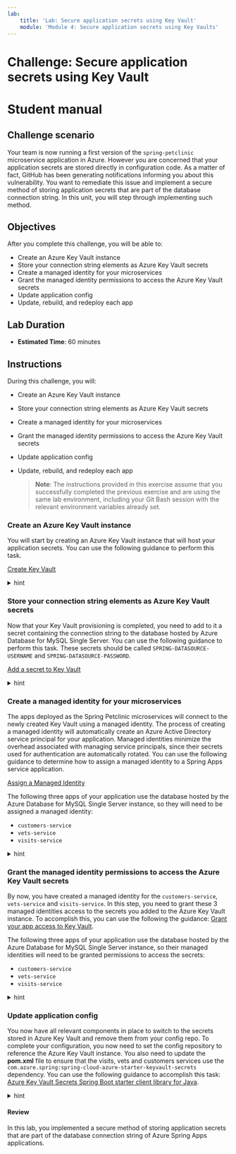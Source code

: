 ```yaml
---
lab:
    title: 'Lab: Secure application secrets using Key Vault'
    module: 'Module 4: Secure application secrets using Key Vaults'
---
```


# Challenge: Secure application secrets using Key Vault

# Student manual

## Challenge scenario

Your team is now running a first version of the `spring-petclinic` microservice application in Azure. However you are concerned that your application secrets are stored directly in configuration code. As a matter of fact, GitHub has been generating notifications informing you about this vulnerability. You want to remediate this issue and implement a secure method of storing application secrets that are part of the database connection string. In this unit, you will step through implementing such method.

## Objectives

After you complete this challenge, you will be able to:

- Create an Azure Key Vault instance
- Store your connection string elements as Azure Key Vault secrets
- Create a managed identity for your microservices
- Grant the managed identity permissions to access the Azure Key Vault secrets
- Update application config
- Update, rebuild, and redeploy each app

## Lab Duration

- **Estimated Time**: 60 minutes

## Instructions

During this challenge, you will:

- Create an Azure Key Vault instance
- Store your connection string elements as Azure Key Vault secrets
- Create a managed identity for your microservices
- Grant the managed identity permissions to access the Azure Key Vault secrets
- Update application config
- Update, rebuild, and redeploy each app

   > **Note**: The instructions provided in this exercise assume that you successfully completed the previous exercise and are using the same lab environment, including your Git Bash session with the relevant environment variables already set.

### Create an Azure Key Vault instance

You will start by creating an Azure Key Vault instance that will host your application secrets. You can use the following guidance to perform this task.

[Create Key Vault](https://docs.microsoft.com/azure/spring-cloud/tutorial-managed-identities-key-vault#set-up-your-key-vault)

<details>
<summary>hint</summary>
<br/>

1. From the Git Bash prompt, run the following command to create an Azure Key Vault instance. Note that the name of the service should be globally unique, so adjust it accordingly in case the randomly generated name is already in use. Keep in mind that the name can contain only lowercase letters, numbers and hyphens. The `$LOCATION` and `$RESOURCE_GROUP` variables contain the name of the Azure region and the resource group into which you deployed the Azure Spring Apps service in the previous exercise of this lab.

   ```bash
   KEYVAULT_NAME=springappskv$UNIQUEID
   az keyvault create \
       --name $KEYVAULT_NAME \
       --resource-group $RESOURCE_GROUP \
       --location $LOCATION \
       --sku standard
   ```

   > **Note**: Wait for the provisioning to complete. This might take about 2 minutes.

</details>

### Store your connection string elements as Azure Key Vault secrets

Now that your Key Vault provisioning is completed, you need to add to it a secret containing the connection string to the database hosted by Azure Database for MySQL Single Server. You can use the following guidance to perform this task. These secrets should be called `SPRING-DATASOURCE-USERNAME` and `SPRING-DATASOURCE-PASSWORD`.

[Add a secret to Key Vault](https://docs.microsoft.com/azure/spring-cloud/tutorial-managed-identities-key-vault#set-up-your-key-vault)

<details>
<summary>hint</summary>
<br/>

1. Add the username and password of the Azure Database for MySQL Single Server admin account as secrets to your Key Vault by running the following commands from the Git Bash prompt:

   ```bash
   az keyvault secret set \
       --name SPRING-DATASOURCE-USERNAME \
       --value myadmin@$SQL_SERVER_NAME \
       --vault-name $KEYVAULT_NAME

   az keyvault secret set \
       --name SPRING-DATASOURCE-PASSWORD \
       --value $SQL_ADMIN_PASSWORD \
       --vault-name $KEYVAULT_NAME
   ```

</details>

### Create a managed identity for your microservices

The apps deployed as the Spring Petclinic microservices will connect to the newly created Key Vault using a managed identity. The process of creating a managed identity will automatically create an Azure Active Directory service principal for your application. Managed identities minimize the overhead associated with managing service principals, since their secrets used for authentication are automatically rotated. You can use the following guidance to determine how to assign a managed identity to a Spring Apps service application.

[Assign a Managed Identity](https://docs.microsoft.com/azure/spring-cloud/how-to-enable-system-assigned-managed-identity?tabs=azure-cli&pivots=sc-standard-tier#add-a-system-assigned-identity)

The following three apps of your application use the database hosted by the Azure Database for MySQL Single Server instance, so they will need to be assigned a managed identity:

- `customers-service`
- `vets-service`
- `visits-service`

<details>
<summary>hint</summary>
<br/>

1. Assign an identity to each of the three apps by running the following commands from Git Bash shell:

   ```bash
   az spring app identity assign \
       --service $SPRING_APPS_SERVICE \
       --resource-group $RESOURCE_GROUP \
       --name customers-service \
       --system-assigned

   az spring app identity assign \
       --service $SPRING_APPS_SERVICE \
       --resource-group $RESOURCE_GROUP \
       --name visits-service \
       --system-assigned

   az spring app identity assign \
       --service $SPRING_APPS_SERVICE \
       --resource-group $RESOURCE_GROUP \
       --name vets-service \
       --system-assigned
   ```

    > **Note**: Wait for the operations to complete. This might take about 3 minutes each.

1. Export the identity details to a separate environment variable for each of the apps so you can reuse it in the next part of the lab.

   ```bash
   CUSTOMERS_SERVICE_ID=$(az spring app identity show \
       --service $SPRING_APPS_SERVICE \
       --resource-group $RESOURCE_GROUP \
       --name customers-service \
       --output tsv \
       --query principalId)

   VETS_SERVICE_ID=$(az spring app identity show \
       --service $SPRING_APPS_SERVICE \
       --resource-group $RESOURCE_GROUP \
       --name vets-service \
       --output tsv \
       --query principalId)

   VISITS_SERVICE_ID=$(az spring app identity show \
       --service $SPRING_APPS_SERVICE \
       --resource-group $RESOURCE_GROUP \
       --name visits-service \
       --output tsv \
       --query principalId)
   ```

</details>

### Grant the managed identity permissions to access the Azure Key Vault secrets

By now, you have created a managed identity for the `customers-service`, `vets-service` and `visits-service`. In this step, you need to grant these 3 managed identities access to the secrets you added to the Azure Key Vault instance. To accomplish this, you can use the following the guidance: [Grant your app access to Key Vault](https://docs.microsoft.com/azure/spring-cloud/tutorial-managed-identities-key-vault#grant-your-app-access-to-key-vault).

The following three apps of your application use the database hosted by the Azure Database for MySQL Single Server instance, so their managed identities will need to be granted permissions to access the secrets:

- `customers-service`
- `vets-service`
- `visits-service`

<details>
<summary>hint</summary>
<br/>

1. Grant the `get` and `list` secrets permissions in the Azure Key Vault instance to each Spring Apps application's managed identity by using Azure Key Vault access policy:

   ```bash
   az keyvault set-policy \
       --name $KEYVAULT_NAME \
       --resource-group $RESOURCE_GROUP \
       --secret-permissions get list  \
       --object-id $CUSTOMERS_SERVICE_ID

   az keyvault set-policy \
       --name $KEYVAULT_NAME \
       --resource-group $RESOURCE_GROUP \
       --secret-permissions get list  \
       --object-id $VETS_SERVICE_ID

   az keyvault set-policy \
       --name $KEYVAULT_NAME \
       --resource-group $RESOURCE_GROUP \
       --secret-permissions get list  \
       --object-id $VISITS_SERVICE_ID
   ```

</details>

### Update application config

You now have all relevant components in place to switch to the secrets stored in Azure Key Vault and remove them from your config repo. To complete your configuration, you now need to set the config repository to reference the Azure Key Vault instance. You also need to update the **pom.xml** file to ensure that the visits, vets and customers services use the `com.azure.spring:spring-cloud-azure-starter-keyvault-secrets` dependency. You can use the following guidance to accomplish this task: [Azure Key Vault Secrets Spring Boot starter client library for Java](https://github.com/Azure/azure-sdk-for-java/blob/main/sdk/spring/azure-spring-boot-starter-keyvault-secrets/README.md).

<details>
<summary>hint</summary>
<br/>

1. From the Git Bash window, in the config repository you cloned locally, use your favorite text editor to open the `application.yml` file. Remove the lines (normally 83 and 84) that contain the values of the admin user account name and its password for the target datasource endpoint.

   > **Note**: These lines should have the following content (where the `<your-server-name>` and `<myadmin-password>` represent the name of the Azure Database for MySQL Single Server instance and the password you assigned to the `myadmin` account during its provisioning, respectively):

   ```yaml
    username: myadmin@<your-server-name>
    password: <myadmin-password>
   ```

1. Save the changes and push the updates you made to the `application.yml` file to your private GitHub repo by running the following commands from the Git Bash prompt:

   ```bash
   cd ~/projects/spring-petclinic-microservices-config
   git add .
   git commit -m 'removed azure mysql credentials'
   git push
   ```

1. From the Git Bash window, in the config repository you cloned locally, use your favorite text editor to open again the `application.yml` file and append the following lines to it (where the `<key-vault-name>` placeholder represents the name of the Azure Key Vault you provisioned earlier in this exercise):

   ```yaml
    cloud:
      azure:
        keyvault:
          secret:
            property-source-enabled: true
            property-sources:
            - name: key-vault-property-source-1
              endpoint: https://<key-vault-name>.vault.azure.net/
              credential.managed-identity-enabled: true
   ```

   > **Note**: The properties start with `spring.cloud.azure.keyvault.secret`, so beware that you indent the `cloud` property so it sits at the right indentation level of your config file, which is at the same indentation level as `config` and `datasource`.

1. Commit and push these changes to your remote config repository.

   ```bash
   git add .
   git commit -m 'added key vault'
   git push
   ```

### Update, rebuild, and redeploy each app

1. From the Git Bash window, in the `spring-petclinic-microservices` repository you cloned locally, use your favorite text editor to open the `pom.xml` files of the customers, visits and vets services (within the `spring-petclinic-customers-service`, `spring-petclinic-visits-service`, and `spring-petclinic-vets-service` directories). For each, add the following dependencies (within the `<dependencies>...</dependencies>` section) and save the change.

   ```xml
           <dependency>
              <groupId>com.azure.spring</groupId>
              <artifactId>spring-cloud-azure-starter-keyvault-secrets</artifactId>
           </dependency>
   ```

1. From the Git Bash window, in the `spring-petclinic-microservices` repository you cloned locally, use your favorite text editor to open the `pom.xml` file in the root directory of the cloned repo. Add to the file a dependency to `com.azure.spring`. This should be added within the `<dependencyManagement><dependencies></dependencies></dependencyManagement>` section.

   ```xml
       <dependencyManagement>
           <dependencies>
               //... existing dependencies

               <dependency>
                   <groupId>com.azure.spring</groupId>
                   <artifactId>spring-cloud-azure-dependencies</artifactId>
                   <version>${version.spring.cloud.azure}</version>
                   <type>pom</type>
                   <scope>import</scope>
               </dependency>

           </dependencies>
       </dependencyManagement>
   ```

1. In the same file, add a property for `version.spring.cloud.azure`. This should be added within the `<properties></properties>` section.

   ```xml
   <version.spring.cloud.azure>4.2.0</version.spring.cloud.azure>
   ```

1. Save the changes to the `pom.xml` file and close it.

1. Rebuild the services by running the following command in the root directory of the application.

   ```bash
   cd ~/projects/spring-petclinic-microservices/
   mvn clean package -DskipTests
   ```

1. Verify that the build succeeds by reviewing the output of the `mvn clean package -DskipTests` command, which should have the following format:

   ```bash
   [INFO] Reactor Summary for spring-petclinic-microservices 2.6.3:
   [INFO]
   [INFO] spring-petclinic-microservices ..................... SUCCESS [  0.505 s]
   [INFO] spring-petclinic-admin-server ...................... SUCCESS [  4.302 s]
   [INFO] spring-petclinic-customers-service ................. SUCCESS [  5.900 s]
   [INFO] spring-petclinic-vets-service ...................... SUCCESS [  3.650 s]
   [INFO] spring-petclinic-visits-service .................... SUCCESS [  3.520 s]
   [INFO] spring-petclinic-config-server ..................... SUCCESS [  1.122 s]
   [INFO] spring-petclinic-discovery-server .................. SUCCESS [  1.416 s]
   [INFO] spring-petclinic-api-gateway ....................... SUCCESS [  7.646 s]
   [INFO] ------------------------------------------------------------------------
   [INFO] BUILD SUCCESS
   [INFO] ------------------------------------------------------------------------
   [INFO] Total time:  28.985 s
   [INFO] Finished at: 2022-05-15T02:17:43Z
   [INFO] ------------------------------------------------------------------------
   ```

1. Redeploy the customers, visits and vets services to their respective apps in your Spring Apps service by running the following commands:

   ```bash
   az spring app deploy \
            --service $SPRING_APPS_SERVICE \
            --resource-group $RESOURCE_GROUP \
            --name customers-service \
            --no-wait \
            --artifact-path spring-petclinic-customers-service/target/spring-petclinic-customers-service-2.6.7.jar \
            --env SPRING_PROFILES_ACTIVE=mysql

   az spring app deploy \
               --service $SPRING_APPS_SERVICE \
               --resource-group $RESOURCE_GROUP \
               --name visits-service \
               --no-wait \
               --artifact-path spring-petclinic-visits-service/target/spring-petclinic-visits-service-2.6.7.jar \
               --env SPRING_PROFILES_ACTIVE=mysql

   az spring app deploy \
               --service $SPRING_APPS_SERVICE \
               --resource-group $RESOURCE_GROUP \
               --name vets-service \
               --no-wait \
               --artifact-path spring-petclinic-vets-service/target/spring-petclinic-vets-service-2.6.7.jar \
               --env SPRING_PROFILES_ACTIVE=mysql
   ```

1. Retest your application through its public endpoint. Ensure that the application is functional, while the connection string secrets are retrieved from Azure Key Vault.

1. To verify that this is the case, in the Azure Portal, navigate to the page of the Azure Key Vault instance you provisioned. On the Overview page, select the **Monitoring** tab and review the graph representing requests for access to the vault's secrets.

</details>

#### Review

In this lab, you implemented a secure method of storing application secrets that are part of the database connection string of Azure Spring Apps applications.
